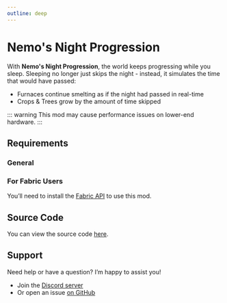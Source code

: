 ```yaml
---
outline: deep
---
```


# Nemo's Night Progression

With **Nemo's Night Progression**, the world keeps progressing while you sleep.
Sleeping no longer just skips the night - instead, it simulates the time that would have passed:

- Furnaces continue smelting as if the night had passed in real-time
- Crops & Trees grow by the amount of time skipped

<!--@include: @/../templates/minecraft-note.md-->

::: warning
This mod may cause performance issues on lower-end hardware.
:::

## Requirements

### General

### For Fabric Users

You’ll need to install the [Fabric API](https://www.curseforge.com/minecraft/mc-mods/fabric-api) to use this mod.

## Source Code

You can view the source code [here](https://github.com/NemoNotFound/NemosNightProgression).

## Support

Need help or have a question? I’m happy to assist you!

- Join the [Discord server](https://discord.com/invite/yxs9dga)
- Or open an issue [on GitHub](https://github.com/NemoNotFound/NemosNightProgression/issues)
